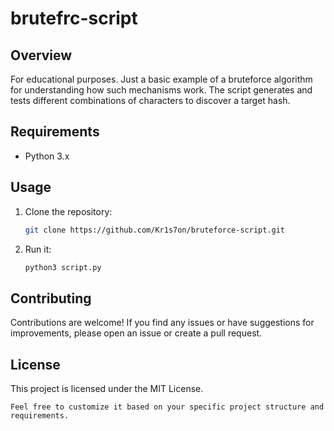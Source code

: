 # brutefrc-script

## Overview
For educational purposes. Just a basic example of a bruteforce algorithm for understanding how such mechanisms work. The script generates and tests different combinations of characters to discover a target hash.

## Requirements
- Python 3.x

## Usage
1. Clone the repository:
   ```bash
   git clone https://github.com/Kr1s7on/bruteforce-script.git
2. Run it:
   ```python
   python3 script.py

## Contributing
Contributions are welcome! If you find any issues or have suggestions for improvements, please open an issue or create a pull request.

## License
This project is licensed under the MIT License.
```vbnet
Feel free to customize it based on your specific project structure and requirements.
